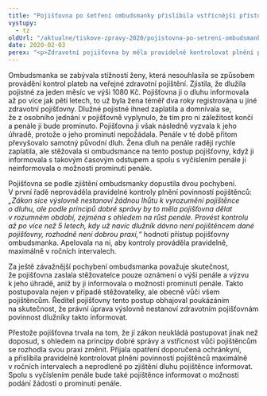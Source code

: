 ```yaml
---
title: "Pojišťovna po šetření ombudsmanky přislíbila vstřícnější přístup k pojištěncům"
vystupy:
  - tz
oldUrl: "/aktualne/tiskove-zpravy-2020/pojistovna-po-setreni-ombudsmanky-prislibila-vstricnejsi-pristup-k-pojistencum/"
date: 2020-02-03
perex: "<p>Zdravotní pojišťovna by měla pravidelně kontrolovat plnění povinností pojištěnců (v maximálně ročních intervalech) a pojištěnce o vzniku dluhu na pojistném informovat neprodleně po zjištění vzniku dluhu za kontrolované období. Současně by ho měla vyrozumět i o možnosti podání žádosti o prominutí penále. Po šetření ombudsmanky pojišťovna k této vstřícnější praxi přistoupila.</p>"
---
```


<!-- imported from the old website -->

<p>Ombudsmanka se zabývala stížností ženy, která nesouhlasila se způsobem provádění kontrol plateb na veřejné zdravotní pojištění. Zjistila, že dlužila pojistné za jeden měsíc ve výši 1080 Kč. Pojišťovna ji o dluhu informovala až po více jak pěti letech, to už byla žena téměř dva roky registrována u jiné zdravotní pojišťovny. Dlužné pojistné ihned zaplatila a domnívala se, že z osobního jednání v pojišťovně vyplynulo, že tím pro ni záležitost končí a penále jí bude prominuto. Pojišťovna ji však následně vyzvala k jeho úhradě, protože o jeho prominutí nepožádala. Penále v té době přitom převyšovalo samotný původní dluh. Žena dluh na penále raději rychle zaplatila, ale stěžovala si ombudsmance na tento postup pojišťovny, když ji informovala s takovým časovým odstupem a spolu s vyčíslením penále ji neinformovala o možnosti prominutí penále.</p> <p>Pojišťovna se podle zjištění ombudsmanky dopustila dvou pochybení. V první řadě neprováděla pravidelné kontroly plnění povinností pojištěnců:<i> „Zákon sice výslovně nestanoví žádnou lhůtu k vyrozumění pojištěnce o dluhu, ale podle principů dobré správy by to měla pojišťovna dělat v rozumném období, zejména s ohledem na růst penále. Provést kontrolu až po více než 5 letech, kdy už navíc dlužník dávno není pojištěncem dané pojišťovny, rozhodně není dobrou praxí,“</i> hodnotí přístup pojišťovny ombudsmanka. Apelovala na ni, aby kontroly prováděla pravidelně, maximálně v ročních intervalech.</p> <p>Za ještě závažnější pochybení ombudsmanka považuje skutečnost, že pojišťovna zaslala stěžovatelce pouze oznámení o výši penále a výzvu k jeho úhradě, aniž by ji informovala o možnosti prominutí penále. Takto postupovala nejen v případě stěžovatelky, ale obecně vůči všem pojištěncům. Ředitel pojišťovny tento postup obhajoval poukázáním na skutečnost, že právní úprava výslovně nestanoví zdravotním pojišťovnám povinnost dlužníky takto informovat. </p><p> Přestože pojišťovna trvala na tom, že jí zákon neukládá postupovat jinak než doposud, s ohledem na principy dobré správy a vstřícnost vůči pojištěncům se rozhodla svou praxi změnit. Přijala opatření doporučená ochránkyní, a přislíbila pravidelně kontrolovat plnění povinností pojištěnců maximálně v ročních intervalech a neprodleně po zjištění dluhu pojištěnce informovat. Spolu s vyčíslením penále bude také pojištěnce informovat o možnosti podání žádosti o prominutí penále.</p>
